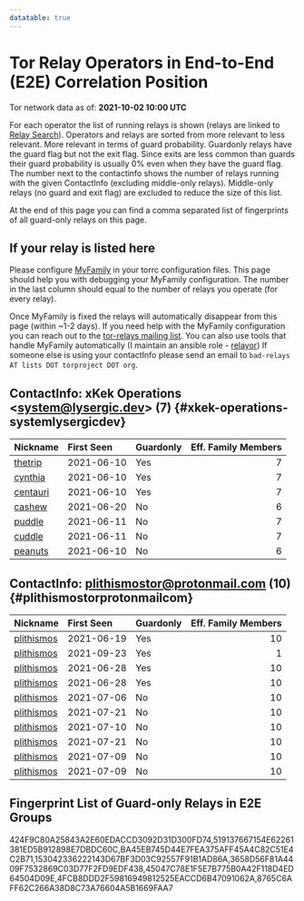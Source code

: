 ```yaml
---
datatable: true
---
```



# Tor Relay Operators in End-to-End (E2E) Correlation Position

Tor network data as of: **2021-10-02 10:00 UTC**

For each operator the list of running relays is shown (relays are linked to [Relay Search](https://metrics.torproject.org/rs.html)).
Operators and relays are sorted from more relevant to less relevant. More relevant in terms of guard probability.
Guardonly relays have the guard flag but not the exit flag.
Since exits are less common than guards their guard probability is usually 0% even when they have the guard flag.
The number next to the contactinfo shows the number of relays running with the given ContactInfo (excluding middle-only relays).
Middle-only relays (no guard and exit flag) are excluded to reduce the size of this list.

At the end of this page you can find a comma separated list of fingerprints of all guard-only relays on this page.

## If your relay is listed here
Please configure [MyFamily](https://www.torproject.org/docs/tor-manual.html.en#MyFamily) in your torrc configuration files.
This page should help you with debugging your MyFamily configuration. The number in the last column should equal to the number of
relays you operate (for every relay).

Once MyFamily is fixed the relays will automatically disappear from this page (within ~1-2 days).
If you need help with the MyFamily configuration you can reach out to the
[tor-relays mailing list](https://lists.torproject.org/cgi-bin/mailman/listinfo/tor-relays).
You can also use tools that handle MyFamily automatically (I maintain an ansible role - 
[relayor](https://medium.com/@nusenu/deploying-tor-relays-with-ansible-6612593fa34d))
If someone else is using your contactInfo please send an email to ```bad-relays AT lists DOT torproject DOT org```.


## ContactInfo: xKek Operations &lt;system@lysergic.dev&gt; (7) {#xkek-operations-systemlysergicdev}

| Nickname                                                                                            | First Seen   | Guardonly   |   Eff. Family Members |
|:----------------------------------------------------------------------------------------------------|:-------------|:------------|----------------------:|
| [thetrip](https://metrics.torproject.org/rs.html#details/424F9C80A25843A2E60EDACCD3092D31D300FD74)  | 2021-06-10   | Yes         |                     7 |
| [cynthia](https://metrics.torproject.org/rs.html#details/519137667154E62261381ED5B912898E7DBDC60C)  | 2021-06-10   | Yes         |                     7 |
| [centauri](https://metrics.torproject.org/rs.html#details/BA45EB745D44E7FEA375AFF45A4C82C51E4C2B71) | 2021-06-10   | Yes         |                     7 |
| [cashew](https://metrics.torproject.org/rs.html#details/8063D1DCE54116090DD1B03E0D602E4AABE281F1)   | 2021-06-20   | No          |                     6 |
| [puddle](https://metrics.torproject.org/rs.html#details/9AF0C9EB3BDE62145DCE690CC82B9B8D79987E10)   | 2021-06-11   | No          |                     7 |
| [cuddle](https://metrics.torproject.org/rs.html#details/C1734E8C2D2DC1A579794DFA209C7CBCFA2B26F7)   | 2021-06-11   | No          |                     7 |
| [peanuts](https://metrics.torproject.org/rs.html#details/F62B74728AC72A495C986255199D9AF19CCA5B51)  | 2021-06-10   | No          |                     6 |

## ContactInfo: plithismostor@protonmail.com (10) {#plithismostorprotonmailcom}

| Nickname                                                                                              | First Seen   | Guardonly   |   Eff. Family Members |
|:------------------------------------------------------------------------------------------------------|:-------------|:------------|----------------------:|
| [plithismos](https://metrics.torproject.org/rs.html#details/45047C78E1F5E7B775B0A42F118D4ED64504D09E) | 2021-06-19   | Yes         |                    10 |
| [plithismos](https://metrics.torproject.org/rs.html#details/153042336222143D67BF3D03C92557F91B1AD86A) | 2021-09-23   | Yes         |                     1 |
| [plithismos](https://metrics.torproject.org/rs.html#details/8765C6AFF62C266A38D8C73A76604A5B1669FAA7) | 2021-06-28   | Yes         |                    10 |
| [plithismos](https://metrics.torproject.org/rs.html#details/4FCB8DDD2F59816949812525EACCD6B47091062A) | 2021-06-28   | Yes         |                    10 |
| [plithismos](https://metrics.torproject.org/rs.html#details/1917535158147B554B49FA4B2245751C1EF21D2E) | 2021-07-06   | No          |                    10 |
| [plithismos](https://metrics.torproject.org/rs.html#details/4B1D53F25E019C211FC26BE2BB61612625CE2D44) | 2021-07-21   | No          |                    10 |
| [plithismos](https://metrics.torproject.org/rs.html#details/7798C99855EF1A08C64DF0497C97608F7062F112) | 2021-07-10   | No          |                    10 |
| [plithismos](https://metrics.torproject.org/rs.html#details/9FD8AF6546A248A4C7F07A79325496015D799195) | 2021-07-21   | No          |                    10 |
| [plithismos](https://metrics.torproject.org/rs.html#details/B3195576E1E6A8F342C312A2F0D1AFCAAF5A5EDF) | 2021-07-09   | No          |                    10 |
| [plithismos](https://metrics.torproject.org/rs.html#details/D3BAB67D1079EA080B83F158D69CA270FA44486B) | 2021-07-09   | No          |                    10 |


## Fingerprint List of Guard-only Relays in E2E Groups

424F9C80A25843A2E60EDACCD3092D31D300FD74,519137667154E62261381ED5B912898E7DBDC60C,BA45EB745D44E7FEA375AFF45A4C82C51E4C2B71,153042336222143D67BF3D03C92557F91B1AD86A,3658D56F81A4409F7532869C03D77F2FD9EDF438,45047C78E1F5E7B775B0A42F118D4ED64504D09E,4FCB8DDD2F59816949812525EACCD6B47091062A,8765C6AFF62C266A38D8C73A76604A5B1669FAA7